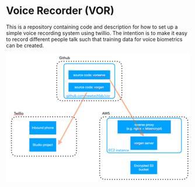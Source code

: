 # Voice Recorder (VOR)

This is a repository containing code and description for how to set up a simple voice recording system using twillio. The intention is to make it easy to record different people talk such that training data for voice biometrics can be created.

![Simple Architecture view](arch.png)
